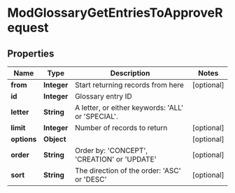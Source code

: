 

# ModGlossaryGetEntriesToApproveRequest


## Properties

| Name | Type | Description | Notes |
|------------ | ------------- | ------------- | -------------|
|**from** | **Integer** | Start returning records from here |  [optional] |
|**id** | **Integer** | Glossary entry ID |  |
|**letter** | **String** | A letter, or either keywords: &#39;ALL&#39; or &#39;SPECIAL&#39;. |  |
|**limit** | **Integer** | Number of records to return |  [optional] |
|**options** | **Object** |  |  [optional] |
|**order** | **String** | Order by: &#39;CONCEPT&#39;, &#39;CREATION&#39; or &#39;UPDATE&#39; |  [optional] |
|**sort** | **String** | The direction of the order: &#39;ASC&#39; or &#39;DESC&#39; |  [optional] |



